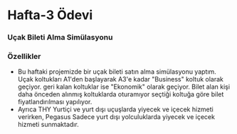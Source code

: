 # Hafta-3 Ödevi
### Uçak Bileti Alma Simülasyonu
### Özellikler
- Bu haftaki projemizde bir uçak bileti satın alma simülasyonu yaptım.  Uçak koltukları A1'den başlayarak A3'e kadar "Business" koltuk olarak geçiyor.  geri kalan koltuklar ise "Ekonomik" olarak geçiyor.  Bilet alan kişi daha önceden alınmış koltuklarda oturamıyor seçtiği koltuğa göre bilet fiyatlandırılması yapılıyor. 
- Ayrıca THY Yurtiçi ve yurt dışı uçuşlarda yiyecek ve içecek hizmeti verirken, Pegasus Sadece yurt dışı yolculuklarda yiyecek ve içecek hizmeti sunmaktadır.
